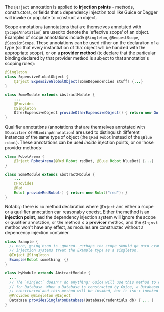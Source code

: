 The `@Inject` annotation is applied to **injection points** - methods,
constructors, or fields that a dependency injection tool like Guice or Dagger
will invoke or populate to construct an object.

Scope annotations (annotations that are themselves annotated with
`@ScopeAnnotation`) are used to denote the 'effective scope' of an object.
Examples of scope annotations include `@Singleton`, `@RequestScope`,
`@SessionScope`. These annotations can be used either on the declaration of a
type (so that every instantiation of that object will be handled with the
appropriate scope), or on a **provider method** (to declare that the particular
binding declared by that provider method is subject to that annotation's scoping
rules):

```java
@Singleton
class ExpensiveGlobalObject {
    @Inject ExpensiveGlobalObject(SomeDependencies stuff) {...}
}

class SomeModule extends AbstractModule {
    ...
    @Provides
    @Singleton
    OtherExpensiveObject provideOtherExpensiveObject() { return new Gold(); }
}
```

Qualifier annotations (annotations that are themselves annotated with
`@Qualifier` or `@BindingAnnotation`) are used to distinguish different
instances of the same type of object (the `@Red Robot` instead of the `@Blue
robot`). These annotations can be used _inside_ injection points, or on those
provider methods:

```java
class RobotArena {
    @Inject RobotArena(@Red Robot redBot, @Blue Robot blueBot) {...}
}

class SomeModule extends AbstractModule {
    ...
    @Provides
    @Red
    Robot provideRedRobot() { return new Robot("red"); }
}
```

Notably: there is no method declaration where `@Inject` and either a scope or a
qualifier annotation can reasonably coexist. Either the method is an **injection
point**, and the dependency injection system will ignore the scope or qualifier
annotation, or the method is a **provider** method, and the `@Inject` method
won't have any effect, as modules are constructed without a dependency injection
container.

```java {.bad}
class Example {
  // Here, @Singleton is ignored. Perhaps the scope should go onto Example, to make dependency
  // injection systems treat the Example type as a singleton.
  @Inject @Singleton
  Example(Robot something) {}
}
```

```java {.bad}
class MyModule extends AbstractModule {
  ...
  // The `@Inject` doesn't do anything: Guice will use this method to define a Singleton binding
  // for Database. When a Database is constructed by Guice, a DatabaseCredentials will be
  // constructed and this method will be invoked, but it isn't invoked until then.
  @Provides @Singleton @Inject
  Database providesSingletonDatabase(DatabaseCredentials db) { ... }
}
```
